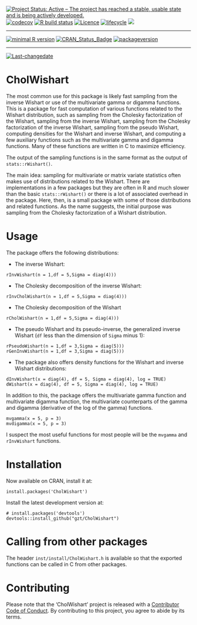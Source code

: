 
<!-- badges: start -->

[![Project Status: Active – The project has reached a stable, usable
state and is being actively
developed.](https://www.repostatus.org/badges/latest/active.svg)](https://www.repostatus.org/)
[![codecov](https://app.codecov.io/gh/gzt/CholWishart/branch/master/graph/badge.svg)](https://app.codecov.io/gh/gzt/CholWishart)
[![R build
status](https://github.com/gzt/CholWishart/workflows/R-CMD-check/badge.svg)](https://github.com/gzt/CholWishart/actions)
[![Licence](https://img.shields.io/badge/licence-GPL--3-blue.svg)](https://www.gnu.org/licenses/gpl-3.0.en.html)
[![lifecycle](https://img.shields.io/badge/lifecycle-stable-brightgreen.svg)](https://lifecycle.r-lib.org/articles/stages.html)
[![](https://cranlogs.r-pkg.org/badges/CholWishart)](https://cran.r-project.org/package=CholWishart)

------------------------------------------------------------------------

[![minimal R
version](https://img.shields.io/badge/R%3E%3D-3.6.2-6666ff.svg)](https://cran.r-project.org/)
[![CRAN_Status_Badge](http://www.r-pkg.org/badges/version/CholWishart)](https://cran.r-project.org/package=CholWishart)
[![packageversion](https://img.shields.io/badge/Package%20version-1.1.4-orange.svg?style=flat-square)](https://github.com/gzt/CholWishart/releases)
<!-- badges: end -->

------------------------------------------------------------------------

[![Last-changedate](https://img.shields.io/badge/last%20change-2024--09--30-yellowgreen.svg)](https://github.com/gzt/CholWishart/)

<!-- README.md is generated from README.Rmd. Please edit that file -->

# CholWishart

The most common use for this package is likely fast sampling from the
inverse Wishart or use of the multivariate gamma or digamma functions.
This is a package for fast computation of various functions related to
the Wishart distribution, such as sampling from the Cholesky
factorization of the Wishart, sampling from the inverse Wishart,
sampling from the Cholesky factorization of the inverse Wishart,
sampling from the pseudo Wishart, computing densities for the Wishart
and inverse Wishart, and computing a few auxiliary functions such as the
multivariate gamma and digamma functions. Many of these functions are
written in C to maximize efficiency.

The output of the sampling functions is in the same format as the output
of `stats::rWishart()`.

The main idea: sampling for multivariate or matrix variate statistics
often makes use of distributions related to the Wishart. There are
implementations in a few packages but they are often in R and much
slower than the basic `stats::rWishart()` or there is a lot of
associated overhead in the package. Here, then, is a small package with
some of those distributions and related functions. As the name suggests,
the initial purpose was sampling from the Cholesky factorization of a
Wishart distribution.

# Usage

The package offers the following distributions:

- The inverse Wishart:

<!-- -->

    rInvWishart(n = 1,df = 5,Sigma = diag(4)))

- The Cholesky decomposition of the inverse Wishart:

<!-- -->

    rInvCholWishart(n = 1,df = 5,Sigma = diag(4)))

- The Cholesky decomposition of the Wishart

<!-- -->

    rCholWishart(n = 1,df = 5,Sigma = diag(4)))

- The pseudo Wishart and its pseudo-inverse, the generalized inverse
  Wishart (`df` less than the dimension of `Sigma` minus 1):

<!-- -->

    rPseudoWishart(n = 1,df = 3,Sigma = diag(5)))
    rGenInvWishart(n = 1,df = 3,Sigma = diag(5)))

- The package also offers density functions for the Wishart and inverse
  Wishart distributions:

<!-- -->

    dInvWishart(x = diag(4), df = 5, Sigma = diag(4), log = TRUE)
    dWishart(x = diag(4), df = 5, Sigma = diag(4), log = TRUE)

In addition to this, the package offers the multivariate gamma function
and multivariate digamma function, the multivariate counterparts of the
gamma and digamma (derivative of the log of the gamma) functions.

    mvgamma(x = 5, p = 3)
    mvdigamma(x = 5, p = 3)

I suspect the most useful functions for most people will be the
`mvgamma` and `rInvWishart` functions.

# Installation

Now available on CRAN, install it at:

    install.packages('CholWishart')

Install the latest development version at:

    # install.packages('devtools')
    devtools::install_github("gzt/CholWishart")

# Calling from other packages

The header `inst/install/CholWishart.h` is available so that the
exported functions can be called in C from other packages.

# Contributing

Please note that the ‘CholWishart’ project is released with a
[Contributor Code of
Conduct](https://gzt.github.io/CholWishart/CODE_OF_CONDUCT.html). By
contributing to this project, you agree to abide by its terms.
